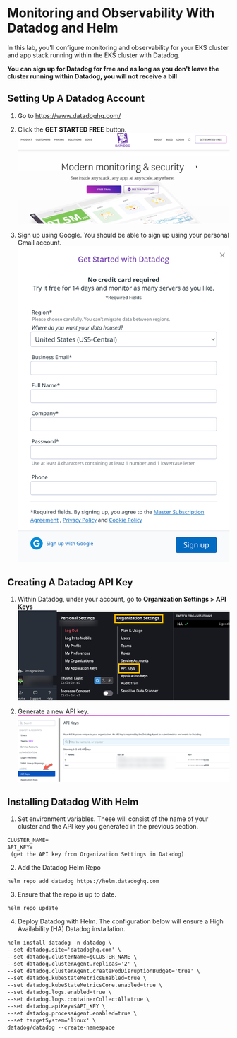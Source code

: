 # Monitoring and Observability With Datadog and Helm

In this lab, you'll configure monitoring and observability for your EKS cluster and app stack running within the EKS cluster with Datadog.

**You can sign up for Datadog for free and as long as you don't leave the cluster running within Datadog, you will not receive a bill**

## Setting Up A Datadog Account

1. Go to https://www.datadoghq.com/

2. Click the **GET STARTED FREE** button.
![](images/1.png)

3. Sign up using Google. You should be able to sign up using your personal Gmail account.
![](images/2.png)


## Creating A Datadog API Key

1. Within Datadog, under your account, go to **Organization Settings > API Keys**
![](images/3.png)

2. Generate a new API key.
![](images/4.png)

## Installing Datadog With Helm

1. Set environment variables. These will consist of the name of your cluster and the API key you generated in the previous section.

```
CLUSTER_NAME=
API_KEY=
 (get the API key from Organization Settings in Datadog)
```

2. Add the Datadog Helm Repo
```
helm repo add datadog https://helm.datadoghq.com
```

3. Ensure that the repo is up to date.
```
helm repo update
```

4. Deploy Datadog with Helm. The configuration below will ensure a High Availability (HA) Datadog installation.
```
helm install datadog -n datadog \
--set datadog.site='datadoghq.com' \
--set datadog.clusterName=$CLUSTER_NAME \
--set datadog.clusterAgent.replicas='2' \
--set datadog.clusterAgent.createPodDisruptionBudget='true' \
--set datadog.kubeStateMetricsEnabled=true \
--set datadog.kubeStateMetricsCore.enabled=true \
--set datadog.logs.enabled=true \
--set datadog.logs.containerCollectAll=true \
--set datadog.apiKey=$API_KEY \
--set datadog.processAgent.enabled=true \
--set targetSystem='linux' \
datadog/datadog --create-namespace
```

